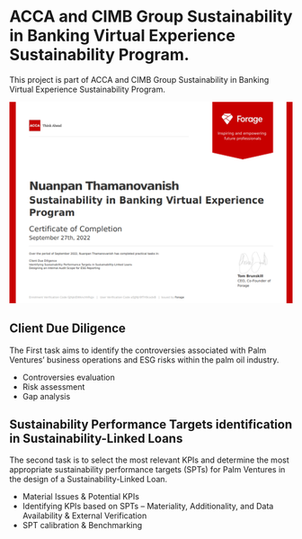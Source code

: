 # ACCA and CIMB Group Sustainability in Banking Virtual Experience Sustainability Program. 

This project is part of ACCA and CIMB Group Sustainability in Banking Virtual Experience Sustainability Program. 

![Cerficiate](./image/img.png)

## Client Due Diligence

The First task aims to identify the controversies associated with Palm Ventures’ business operations and ESG risks within the palm oil industry. 
- Controversies evaluation
- Risk assessment 
- Gap analysis

## Sustainability Performance Targets identification in Sustainability-Linked Loans

The second task is to select the most relevant KPIs and determine the most appropriate sustainability performance targets (SPTs) for Palm Ventures in the design of a Sustainability-Linked Loan. 
- Material Issues & Potential KPIs
- Identifying KPIs based on SPTs – Materiality, Additionality, and Data Availability & External Verification
- SPT calibration & Benchmarking

